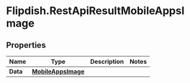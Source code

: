 # Flipdish.RestApiResultMobileAppsImage

## Properties

Name | Type | Description | Notes
------------ | ------------- | ------------- | -------------
**Data** | [**MobileAppsImage**](MobileAppsImage.md) |  | 



